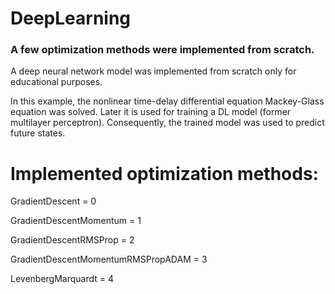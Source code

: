 # DeepLearning

### A few optimization methods were implemented from scratch. ###

A deep neural network model was implemented from scratch only for educational purposes.

In this example, the nonlinear time-delay differential equation Mackey-Glass equation was solved. Later it is used for training a DL model (former multilayer perceptron). Consequently, the trained model was used to predict future states.

# Implemented optimization methods: #

GradientDescent = 0

GradientDescentMomentum = 1

GradientDescentRMSProp = 2

GradientDescentMomentumRMSPropADAM = 3

LevenbergMarquardt = 4